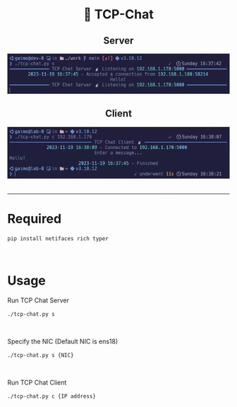 <div class="title" align="center">
<h1>
    📡 TCP-Chat
</h1>
<h2>
    Server
</h2>
<img src="img/server.png">
<h2>
    Client
</h2>
<img src="img/client.png">
</div>
<br>

---

# Required

```sh
pip install netifaces rich typer
```

<br>

# Usage

Run TCP Chat Server
```sh
./tcp-chat.py s
```

<br>

Specify the NIC (Default NIC is ens18)
```sh
./tcp-chat.py s {NIC}
```

<br>

Run TCP Chat Client
```sh
./tcp-chat.py c {IP address}
```
